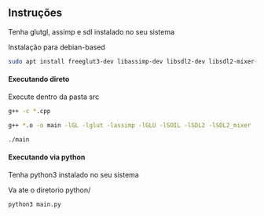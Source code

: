 ## Instruções

Tenha glutgl, assimp e sdl instalado no seu sistema

Instalação para debian-based

```bash
sudo apt install freeglut3-dev libassimp-dev libsdl2-dev libsdl2-mixer-dev libsoil-dev libglm-dev
```

#### Executando direto

Execute dentro da pasta src

```bash
g++ -c *.cpp
```

```bash
g++ *.o -o main -lGL -lglut -lassimp -lGLU -lSOIL -lSDL2 -lSDL2_mixer
```

```bash
./main
```

#### Executando via python

Tenha python3 instalado no seu sistema

Va ate o diretorio python/

```bash
python3 main.py
```
